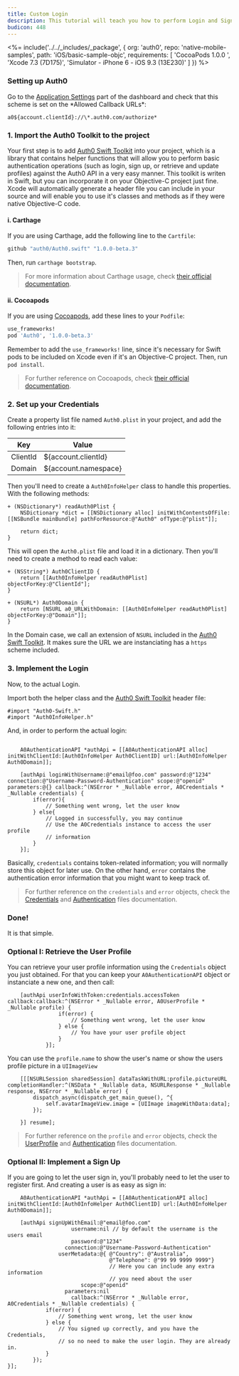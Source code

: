 ```yaml
---
title: Custom Login
description: This tutorial will teach you how to perform Login and Sign Up by using your own View Controllers, without using the Lock widget interface.
budicon: 448
---
```


<%= include('../../_includes/_package', {
  org: 'auth0',
  repo: 'native-mobile-samples',
  path: 'iOS/basic-sample-objc',
  requirements: [
    'CocoaPods 1.0.0 ',
    'Xcode 7.3 (7D175)',
    'Simulator - iPhone 6 - iOS 9.3 (13E230)'
  ]
}) %>

### Setting up Auth0

<div class="setup-callback">
<p> Go to the <a href="${manage_url}/#/applications/${account.clientId}/settings">Application Settings</a> part of the dashboard and check that this scheme is set on the *Allowed Callback URLs*:</p>
</div>

```
a0${account.clientId}://\*.auth0.com/authorize*
```

### 1. Import the Auth0 Toolkit to the project

Your first step is to add [Auth0 Swift Toolkit](https://github.com/auth0/Auth0.swift) into your project, which is a library that contains helper functions that will allow you to perform basic authentication operations (such as login, sign up, or retrieve and update profiles) against the Auth0 API in a very easy manner.
This toolkit is writen in Swift, but you can incorporate it on your Objective-C project just fine. Xcode will automatically generate a header file you can include in your source and will enable you to use it's classes and methods as if they were native Objective-C code.

#### i. Carthage

If you are using Carthage, add the following line to the `Cartfile`:

```ruby
github "auth0/Auth0.swift" "1.0.0-beta.3"
```

Then, run `carthage bootstrap`.

> For more information about Carthage usage, check [their official documentation](https://github.com/Carthage/Carthage#if-youre-building-for-ios-tvos-or-watchos).

#### ii. Cocoapods

If you are using [Cocoapods](https://cocoapods.org/), add these lines to your `Podfile`:

```ruby
use_frameworks!
pod 'Auth0', '1.0.0-beta.3'
```

Remember to add the `use_frameworks!` line, since it's necessary for Swift pods to be included on Xcode even if it's an Objective-C project.
Then, run `pod install`.

> For further reference on Cocoapods, check [their official documentation](http://guides.cocoapods.org/using/getting-started.html).

### 2. Set up your Credentials

Create a property list file named `Auth0.plist` in your project, and add the following entries into it:

| Key       | Value                |
|-----------|----------------------|
| ClientId  | ${account.clientId}  |
| Domain    | ${account.namespace} |

Then you'll need to create a `Auth0InfoHelper` class to handle this properties. With the following methods:

```objc
+ (NSDictionary*) readAuth0Plist {
    NSDictionary *dict = [[NSDictionary alloc] initWithContentsOfFile:[[NSBundle mainBundle] pathForResource:@"Auth0" ofType:@"plist"]];

    return dict;
}
```

This will open the `Auth0.plist` file and load it in a dictionary. Then you'll need to create a method to read each value:

```objc
+ (NSString*) Auth0ClientID {
    return [[Auth0InfoHelper readAuth0Plist] objectForKey:@"ClientId"];
}

+ (NSURL*) Auth0Domain {
    return [NSURL a0_URLWithDomain: [[Auth0InfoHelper readAuth0Plist] objectForKey:@"Domain"]];
}
```

In the Domain case, we call an extension of `NSURL` included in the [Auth0 Swift Toolkit](https://github.com/auth0/Auth0.swift). It makes sure the URL we are instanciating has a `https` scheme included.

### 3. Implement the Login

Now, to the actual Login.

Import both the helper class and the [Auth0 Swift Toolkit](https://github.com/auth0/Auth0.swift) header file:

```objc
#import "Auth0-Swift.h"
#import "Auth0InfoHelper.h"
```

And, in order to perform the actual login:

```objc

    A0AuthenticationAPI *authApi = [[A0AuthenticationAPI alloc] initWithClientId:[Auth0InfoHelper Auth0ClientID] url:[Auth0InfoHelper Auth0Domain]];

    [authApi loginWithUsername:@"email@foo.com" password:@"1234" connection:@"Username-Password-Authentication" scope:@"openid" parameters:@{} callback:^(NSError * _Nullable error, A0Credentials * _Nullable credentials) {
        if(error){
            // Something went wrong, let the user know
        } else{
            // Logged in successfully, you may continue
            // Use the A0Credentials instance to access the user profile
            // information
        }
    }];
```

Basically, `credentials` contains token-related information; you will normally store this object for later use. On the other hand, `error` contains the authentication error information that you might want to keep track of.

> For further reference on the `credentials` and `error` objects, check the [Credentials](https://github.com/auth0/Auth0.objc/blob/master/Auth0/Authentication/Credentials.Objc) and [Authentication](https://github.com/auth0/Auth0.Objc/blob/master/Auth0/Authentication/Authentication.objc) files documentation.

### Done!

It is that simple.

### Optional I: Retrieve the User Profile

You can retrieve your user profile information using the `Credentials` object you just obtained. For that you can keep your `A0AuthenticationAPI` object or instanciate a new one, and then call:

```objc
    [authApi userInfoWithToken:credentials.accessToken callback:callback:^(NSError * _Nullable error, A0UserProfile * _Nullable profile) {
                if(error) {
                    // Something went wrong, let the user know
                } else {
                    // You have your user profile object
                }
            }];
```

You can use the `profile.name` to show the user's name or show the users profile picture in a `UIImageView`

```objc
    [[[NSURLSession sharedSession] dataTaskWithURL:profile.pictureURL completionHandler:^(NSData * _Nullable data, NSURLResponse * _Nullable response, NSError * _Nullable error) {
        dispatch_async(dispatch_get_main_queue(), ^{
            self.avatarImageView.image = [UIImage imageWithData:data];
        });

    }] resume];
```


> For further reference on the `profile` and `error` objects, check the [UserProfile](https://github.com/auth0/Auth0.swift/blob/master/Auth0/Authentication/UserProfile.swift) and [Authentication](https://github.com/auth0/Auth0.swift/blob/master/Auth0/Authentication/Authentication.swift) files documentation.

### Optional II: Implement a Sign Up

If you are going to let the user sign in, you'll probably need to let the user to register first. And creating a user is as easy as sign in:

```objc
    A0AuthenticationAPI *authApi = [[A0AuthenticationAPI alloc] initWithClientId:[Auth0InfoHelper Auth0ClientID] url:[Auth0InfoHelper Auth0Domain]];

    [authApi signUpWithEmail:@"email@foo.com"
                    username:nil // by default the username is the users email
                    password:@"1234"
                  connection:@"Username-Password-Authentication"
                userMetadata:@{ @"Country": @"Australia",
                                @"Telephone": @"99 99 9999 9999"}
                                // Here you can include any extra information
                                // you need about the user
                       scope:@"openid"
                  parameters:nil
                    callback:^(NSError * _Nullable error, A0Credentials * _Nullable credentials) {
            if(error) {
                // Something went wrong, let the user know
            } else {
                // You signed up correctly, and you have the Credentials,
                // so no need to make the user login. They are already in.
            }
        });
}];
```
